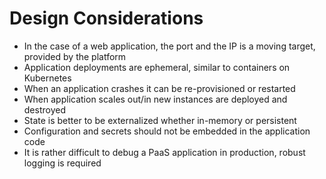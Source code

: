 # Design Considerations

* In the case of a web application, the port and the IP is a moving target, provided by the platform
* Application deployments are ephemeral, similar to containers on Kubernetes
* When an application crashes it can be re-provisioned or restarted
* When application scales out/in new instances are deployed and destroyed
* State is better to be externalized whether in-memory or persistent
* Configuration and secrets should not be embedded in the application code
* It is rather difficult to debug a PaaS application in production, robust logging is required

